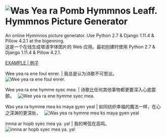 ![Was Yea ra Pomb Hymmnos Leaff.](http://hymmnos.himmel.tech/pic.png?text=Was+Yea+ra+Pomb+Hymmnos+Leaff.)  
Hymmnos Picture Generator  
===

An online Hymmnos picture generator. Use Python 2.7 & Django 1.11.4 & Pillow 4.2.1 at the bigenning.  
这是一个在线生成塔语字体图片的 Web 应用。最初创建时使用 Python 2.7 & Django 1.11.4 & Pillow 4.2.1.

[EXAMPLE | 例子](http://hymmnos.himmel.tech/pic.html)

Wee yea ra ene foul enrer. | 我总是认为诗歌不可思议。  
![Wee yea ra ene foul enrer.](http://hymmnos.himmel.tech/pic.png?text=Wee+yea+ra+ene+foul+enrer.)  

Wee yea ra ene hymme syec mea. | 诗歌比任何其他事物都更要深入心底震颤。  
![Wee yea ra ene hymme syec mea.](http://hymmnos.himmel.tech/pic.png?text=Wee+yea+ra+ene+hymme+syec+mea.)  

Was yea ra hymme mea ks maya gyen yeal | 如同纺织幸福的魔法一样，在心之深渊的更深处，  
![Was yea ra hymme mea ks maya gyen yeal](http://hymmnos.himmel.tech/pic.png?text=Was+yea+ra+hymme+mea+ks+maya+gyen+yeal)  

innna ar hopb syec mea ya. ya! | 我的琴弦在高鸣。  
![innna ar hopb syec mea ya. ya!](http://hymmnos.himmel.tech/pic.png?text=innna+ar+hopb+syec+mea+ya.+ya!)  

